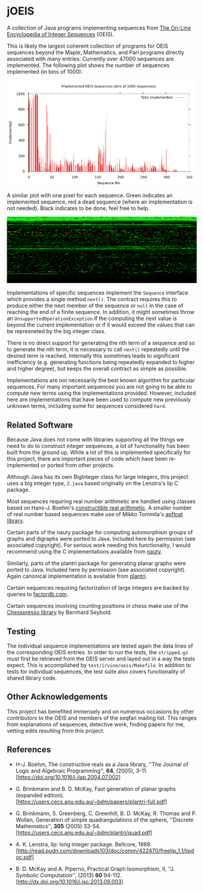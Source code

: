 jOEIS
=====

A collection of Java programs implementing sequences from [The On-Line
Encyclopedia of Integer Sequences](https://oeis.org/) (OEIS).

This is likely the largest coherent collection of programs for OEIS
sequences beyond the Maple, Mathematics, and Pari programs directly
associated with many entries.  Currently over 47000 sequences are
implemented. The following plot shows the number of sequences
implemented (in bins of 1000):

![implemented-plot](doc/oeis-done.png)

A similar plot with one pixel for each sequence. Green indicates an
implemented sequence, red a dead sequence (where an implementation is
not needed). Black indicates to be done, feel free to help.

![implemented-plot](doc/oeis-implemented.png)

Implementations of specific sequences implement the ```Sequence```
interface which provides a single method ```next()```.  The contract
requires this to produce either the next member of the sequence or
```null``` in the case of reaching the end of a finite sequence.  In
addition, it might sometimes throw an
``UnsupportedOperationException`` if the computing the next value is
beyond the current implementation or if it would exceed the values
that can be represneted by the big integer class.

There is no direct support for generating the nth term of a sequence
and so to generate the nth term, it is necessary to call ```next()```
repeatedly until the desired term is reached.  Internally this
sometimes leads to significant inefficiency (e.g. generating functions
being repeatedly expanded to higher and higher degree), but keeps the
overall contract as simple as possible.

Implementations are not necessarily the best known algorithm for
particular sequences.  For many important sequences you are not going
to be able to compute new terms using the implementations provided.
However, included here are implementations that have been used to
compute new previously unknown terms, including some for sequences
considered ```hard```.


Related Software
----------------

Because Java does not come with libraries supporting all the things we
need to do to construct integer sequences, a lot of functionality has
been built from the ground up.  While a lot of this is implemented
specifically for this project, there are important pieces of code
which have been re-implemented or ported from other projects.

Although Java has its own BigInteger class for large integers, this
project uses a big integer type, ```Z.java``` based originally on the
Lenstra's lip C package.

Most sequences requiring real number arithmetic are handled using
classes based on Hans-J. Boehm's [constructible real
arithmetic](http://www.hboehm.info/crcalc/CRCalc.html).  A smaller
number of real number based sequences make use of Mikko Tommila's
[apfloat library](http://www.apfloat.org/apfloat_java/).

Certain parts of the nauty package for computing automorphism groups
of graphs and digraphs were ported to Java.  Included here by
permission (see associated copyright).  For serious work needing this
functionality, I would recommend using the C implementations available
from [nauty](http://users.cecs.anu.edu.au/~bdm/nauty/).

Similarly, parts of the plantri package for generating planar graphs
were ported to Java. Included here by permission (see associated
copyright).  Again canonical implementation is available from
[plantri](https://users.cecs.anu.edu.au/~bdm/plantri/).

Certain sequences requiring factorization of large integers are backed
by queries to [factordb.com](http://factordb.com).

Certain sequences involving counting positions in chess make use of
the [Chesspresso library](http://www.chesspresso.org/) by Bernhard
Seybold.

Testing
-------

The individual sequence implementations are tested again the data
lines of the corresponding OEIS entries. In order to run the tests,
the ```stripped.gz``` must first be retrieved from the OEIS server and
layed out in a way the tests expect.  This is accomplished by
```test/irvine/oeis/Makefile```.  In addition to tests for individual
sequences, the test suite also covers functionality of shared library
code.

Other Acknowledgements
----------------------

This project has benefited immensely and on numerous occasions by
other contributors to the OEIS and members of the seqfan mailing list.
This ranges from explanations of sequences, detective work, finding
papers for me, vetting edits resulting from this project.

References
----------

* H-J. Boehm, The constructive reals as a Java library, ''The Journal
  of Logic and Algebraic Programming'', **64**, (2005),
  3-11. [https://doi.org/10.1016/j.jlap.2004.07.002]

* G. Brinkmann and B. D. McKay, Fast generation of planar graphs
  (expanded
  edition). [https://users.cecs.anu.edu.au/~bdm/papers/plantri-full.pdf]

* G. Brinkmann, S. Greenberg, C. Greenhill, B. D. McKay, R. Thomas and
  P. Wollan, Generation of simple quadrangulations of the sphere,
  ''Discrete Mathematics'', **305** (2005)
  33-54. [https://users.cecs.anu.edu.au/~bdm/plantri/quad.pdf]

* A. K. Lenstra, lip: long integer package. Bellcore,
  1989. [http://read.pudn.com/downloads103/doc/comm/422470/freelip_1.1/lipdoc.pdf]

* B. D. McKay and A. Piperno, Practical Graph Isomorphism, II,
  ''J. Symbolic Computation'', (2013) **60**
  94-112. [http://dx.doi.org/10.1016/j.jsc.2013.09.003]

